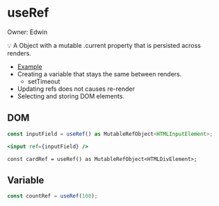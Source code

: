 # useRef

Owner: Edwin

<aside>
💡 A Object with a mutable .current property that is persisted across renders.

</aside>

- [Example](https://github.com/EdWIN1021/react_cheatsheet/blob/function/hooks/useRef/src/App.tsx)
- Creating a variable that stays the same between renders.
    - setTimeout
- Updating refs does not causes re-render
- Selecting and storing DOM elements.

## DOM

```jsx
const inputField = useRef() as MutableRefObject<HTMLInputElement>;

<input ref={inputField} />
```

```tsx
const cardRef = useRef() as MutableRefObject<HTMLDivElement>;
```

## Variable

```jsx
const countRef = useRef(100);
```